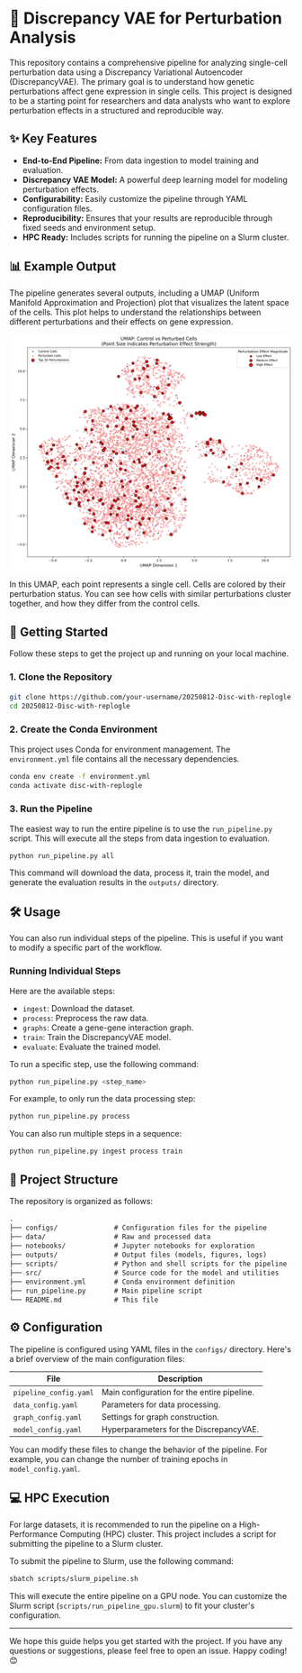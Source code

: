 # 🧬 Discrepancy VAE for Perturbation Analysis

This repository contains a comprehensive pipeline for analyzing single-cell perturbation data using a Discrepancy Variational Autoencoder (DiscrepancyVAE). The primary goal is to understand how genetic perturbations affect gene expression in single cells. This project is designed to be a starting point for researchers and data analysts who want to explore perturbation effects in a structured and reproducible way.

## ✨ Key Features

*   **End-to-End Pipeline:** From data ingestion to model training and evaluation.
*   **Discrepancy VAE Model:** A powerful deep learning model for modeling perturbation effects.
*   **Configurability:** Easily customize the pipeline through YAML configuration files.
*   **Reproducibility:** Ensures that your results are reproducible through fixed seeds and environment setup.
*   **HPC Ready:** Includes scripts for running the pipeline on a Slurm cluster.

## 📊 Example Output

The pipeline generates several outputs, including a UMAP (Uniform Manifold Approximation and Projection) plot that visualizes the latent space of the cells. This plot helps to understand the relationships between different perturbations and their effects on gene expression.

![Enhanced UMAP Plot](./outputs/images/umap_enhanced.png)

In this UMAP, each point represents a single cell. Cells are colored by their perturbation status. You can see how cells with similar perturbations cluster together, and how they differ from the control cells.

## 🚀 Getting Started

Follow these steps to get the project up and running on your local machine.

### 1. Clone the Repository

```bash
git clone https://github.com/your-username/20250812-Disc-with-replogle.git
cd 20250812-Disc-with-replogle
```

### 2. Create the Conda Environment

This project uses Conda for environment management. The `environment.yml` file contains all the necessary dependencies.

```bash
conda env create -f environment.yml
conda activate disc-with-replogle
```

### 3. Run the Pipeline

The easiest way to run the entire pipeline is to use the `run_pipeline.py` script. This will execute all the steps from data ingestion to evaluation.

```bash
python run_pipeline.py all
```

This command will download the data, process it, train the model, and generate the evaluation results in the `outputs/` directory.

## 🛠️ Usage

You can also run individual steps of the pipeline. This is useful if you want to modify a specific part of the workflow.

### Running Individual Steps

Here are the available steps:

*   `ingest`: Download the dataset.
*   `process`: Preprocess the raw data.
*   `graphs`: Create a gene-gene interaction graph.
*   `train`: Train the DiscrepancyVAE model.
*   `evaluate`: Evaluate the trained model.

To run a specific step, use the following command:

```bash
python run_pipeline.py <step_name>
```

For example, to only run the data processing step:

```bash
python run_pipeline.py process
```

You can also run multiple steps in a sequence:

```bash
python run_pipeline.py ingest process train
```

## 📁 Project Structure

The repository is organized as follows:

```
.
├── configs/              # Configuration files for the pipeline
├── data/                 # Raw and processed data
├── notebooks/            # Jupyter notebooks for exploration
├── outputs/              # Output files (models, figures, logs)
├── scripts/              # Python and shell scripts for the pipeline
├── src/                  # Source code for the model and utilities
├── environment.yml       # Conda environment definition
├── run_pipeline.py       # Main pipeline script
└── README.md             # This file
```

## ⚙️ Configuration

The pipeline is configured using YAML files in the `configs/` directory. Here's a brief overview of the main configuration files:

| File                  | Description                               |
| --------------------- | ----------------------------------------- |
| `pipeline_config.yaml`| Main configuration for the entire pipeline.|
| `data_config.yaml`    | Parameters for data processing.           |
| `graph_config.yaml`   | Settings for graph construction.          |
| `model_config.yaml`   | Hyperparameters for the DiscrepancyVAE.   |

You can modify these files to change the behavior of the pipeline. For example, you can change the number of training epochs in `model_config.yaml`.

## 💻 HPC Execution

For large datasets, it is recommended to run the pipeline on a High-Performance Computing (HPC) cluster. This project includes a script for submitting the pipeline to a Slurm cluster.

To submit the pipeline to Slurm, use the following command:

```bash
sbatch scripts/slurm_pipeline.sh
```

This will execute the entire pipeline on a GPU node. You can customize the Slurm script (`scripts/run_pipeline_gpu.slurm`) to fit your cluster's configuration.

---

We hope this guide helps you get started with the project. If you have any questions or suggestions, please feel free to open an issue. Happy coding! 😊
